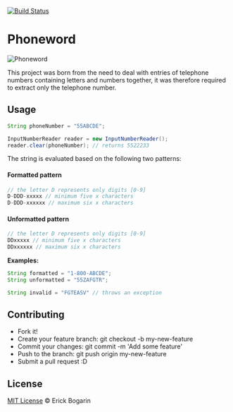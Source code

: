 [![Build Status](https://travis-ci.org/erickbogarin/mixed-phone-number.svg?branch=master)](https://travis-ci.org/erickbogarin/mixed-phone-number)

# Phoneword

![Phoneword](https://upload.wikimedia.org/wikipedia/commons/thumb/7/73/Telephone-keypad2.svg/250px-Telephone-keypad2.svg.png)

This project was born from the need to deal with entries of telephone numbers containing letters and numbers together, it was therefore required to extract only the telephone number.

## Usage

```java
String phoneNumber = "55ABCDE";

InputNumberReader reader = new InputNumberReader();
reader.clear(phoneNumber); // returns 5522233
```
The string is evaluated based on the following two patterns:

#### Formatted pattern
```js
// the letter D represents only digits [0-9]
D-DDD-xxxxx // minimum five x characters
D-DDD-xxxxxx // maximum six x characters
```
#### Unformatted pattern
```js
// the letter D represents only digits [0-9]
DDxxxxx // minimum five x characters
DDxxxxxx // maximum six x characters
```

**Examples:**
```java
String formatted = "1-800-ABCDE";
String unformatted = "55ZAFGTR";

String invalid = "FGTEASV" // throws an exception
```

## Contributing
* Fork it!
* Create your feature branch: git checkout -b my-new-feature
* Commit your changes: git commit -m 'Add some feature'
* Push to the branch: git push origin my-new-feature
* Submit a pull request :D

## License 
[MIT License](LICENSE) © Erick Bogarin
